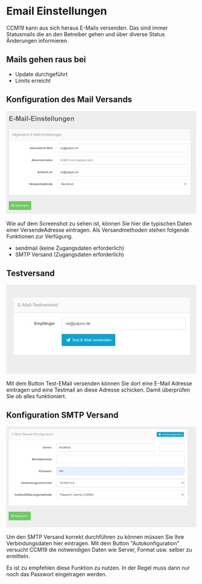 # Email Einstellungen

CCM19 kann aus sich heraus E-Mails versenden. Das sind immer Statusmails die an den Betreiber gehen und über diverse Status Änderungen informieren.

## Mails gehen raus bei

+ Update durchgeführt
+ Limits erreicht



## Konfiguration des Mail Versands

![screenshot-2020.09.30-14_41_14-CCM19 - Cookie Consent Management Software (1)](../assets/screenshot-2020.09.30-14_41_14-CCM19%20-%20Cookie%20Consent%20Management%20Software%20(1).jpg)

Wie auf dem Screenshot zu sehen ist, können Sie hier die typischen Daten einer VersendeAdresse eintragen. Als Versandmethoden stehen folgende Funktionen zur Verfügung.

+ sendmail (keine Zugangsdaten erforderlich)
+ SMTP Versand (Zugangsdaten erforderlich)



## Testversand

![screenshot-2020.09.30-14_44_26-CCM19 - Cookie Consent Management Software](../assets/screenshot-2020.09.30-14_44_26-CCM19%20-%20Cookie%20Consent%20Management%20Software.jpg)

Mit dem Button Test-EMail versenden können Sie dort eine E-Mail Adresse eintragen und eine Testmail an diese Adresse schicken. Damit überprüfen Sie ob alles funktioniert.



## Konfiguration SMTP Versand

![screenshot-2020.09.30-14_41_14-CCM19 - Cookie Consent Management Software](../assets/screenshot-2020.09.30-14_41_14-CCM19%20-%20Cookie%20Consent%20Management%20Software.jpg)

Um den SMTP Versand korrekt durchführen zu können müssen Sie Ihre Verbindungsdaten hier eintragen. Mit dem Button "Autokonfiguration" versucht CCM19 die notwendigen Daten wie Server, Format usw. selber zu ermitteln.

Es ist zu empfehlen diese Funktion zu nutzen. In der Regel muss dann nur noch das Passwort eingetragen werden.